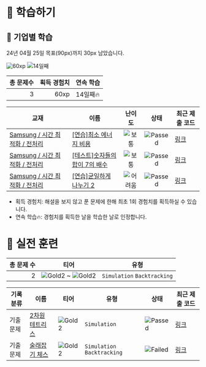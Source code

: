 # 📖 학습하기

## 🚀 기업별 학습
24년 04월 25일 목표(90px)까지 30px 남았습니다.

![60xp](https://img.shields.io/badge/EXP-60xp-%235cb85c.svg?for-the-badge)
![14일째](https://img.shields.io/badge/연속학습-14일째-%23E34F26.svg?for-the-badge)

|총 문제수|획득 경험치|연속 학습|
|---:|---:|---|
3|60xp|14일째🔥|

|교재|이름|난이도|상태|최근 제출 코드|
|---|---|:---:|:---:|---|
|[Samsung / 시간 최적화 / 전처리](https://www.codetree.ai/missions?missionId=13)|[[연습]최소 에너지 비용](https://www.codetree.ai/missions/13/problems/minimum-energy-cost)|![보통][medium]|![Passed][passed]|[링크](https://github.com/abm12one/codetree-TILs/blob/main/240425/%EC%B5%9C%EC%86%8C%20%EC%97%90%EB%84%88%EC%A7%80%20%EB%B9%84%EC%9A%A9/minimum-energy-cost.cpp)|
|[Samsung / 시간 최적화 / 전처리](https://www.codetree.ai/missions?missionId=13)|[[테스트]숫자들의 합이 7의 배수](https://www.codetree.ai/missions/13/problems/the-sum-of-the-numbers-is-a-multiple-of-7)|![보통][medium]|![Passed][passed]|[링크](https://github.com/abm12one/codetree-TILs/blob/main/240425/%EC%88%AB%EC%9E%90%EB%93%A4%EC%9D%98%20%ED%95%A9%EC%9D%B4%207%EC%9D%98%20%EB%B0%B0%EC%88%98/the-sum-of-the-numbers-is-a-multiple-of-7.cpp)|
|[Samsung / 시간 최적화 / 전처리](https://www.codetree.ai/missions?missionId=13)|[[연습]균일하게 나누기 2](https://www.codetree.ai/missions/13/problems/divide-evenly-2)|![어려움][hard]|![Passed][passed]|[링크](https://github.com/abm12one/codetree-TILs/blob/main/240425/%EA%B7%A0%EC%9D%BC%ED%95%98%EA%B2%8C%20%EB%82%98%EB%88%84%EA%B8%B0%202/divide-evenly-2.cpp)|


* 획득 경험치: 해설을 보지 않고 푼 문제에 한해 최초 1회 경험치를 획득하실 수 있습니다.
* 연속 학습🔥: 경험치를 획득한 날을 학습한 날로 인정합니다.


# 🥇 실전 훈련
|총 문제 수|티어|유형|
|---:|---|---|
|2|![Gold2][g2] ~ ![Gold2][g2]|`Simulation` `Backtracking`|

|기록분류|이름|티어|유형|상태|최근 제출 코드|
|---|---|---|---|---|---|
|기출문제|[2차원 테트리스](https://www.codetree.ai/training-field/frequent-problems/problems/tetris-2d)|![Gold2][g2]|`Simulation`|![Passed][passed]|[링크](https://github.com/abm12one/codetree-TILs/blob/main/240425/2%EC%B0%A8%EC%9B%90%20%ED%85%8C%ED%8A%B8%EB%A6%AC%EC%8A%A4/tetris-2d.cpp)|
|기출문제|[술래잡기 체스](https://www.codetree.ai/training-field/frequent-problems/problems/odd-chess2)|![Gold2][g2]|`Simulation` `Backtracking`|![Failed][failed]|[링크](https://github.com/abm12one/codetree-TILs/blob/main/240425/%EC%88%A0%EB%9E%98%EC%9E%A1%EA%B8%B0%20%EC%B2%B4%EC%8A%A4/odd-chess2.cpp)|










[b5]: https://img.shields.io/badge/Bronze_5-%235D3E31.svg
[b4]: https://img.shields.io/badge/Bronze_4-%235D3E31.svg
[b3]: https://img.shields.io/badge/Bronze_3-%235D3E31.svg
[b2]: https://img.shields.io/badge/Bronze_2-%235D3E31.svg
[b1]: https://img.shields.io/badge/Bronze_1-%235D3E31.svg
[s5]: https://img.shields.io/badge/Silver_5-%23394960.svg
[s4]: https://img.shields.io/badge/Silver_4-%23394960.svg
[s3]: https://img.shields.io/badge/Silver_3-%23394960.svg
[s2]: https://img.shields.io/badge/Silver_2-%23394960.svg
[s1]: https://img.shields.io/badge/Silver_1-%23394960.svg
[g5]: https://img.shields.io/badge/Gold_5-%23FFC433.svg
[g4]: https://img.shields.io/badge/Gold_4-%23FFC433.svg
[g3]: https://img.shields.io/badge/Gold_3-%23FFC433.svg
[g2]: https://img.shields.io/badge/Gold_2-%23FFC433.svg
[g1]: https://img.shields.io/badge/Gold_1-%23FFC433.svg
[p5]: https://img.shields.io/badge/Platinum_5-%2376DDD8.svg
[p4]: https://img.shields.io/badge/Platinum_4-%2376DDD8.svg
[p3]: https://img.shields.io/badge/Platinum_3-%2376DDD8.svg
[p2]: https://img.shields.io/badge/Platinum_2-%2376DDD8.svg
[p1]: https://img.shields.io/badge/Platinum_1-%2376DDD8.svg
[passed]: https://img.shields.io/badge/Passed-%23009D27.svg
[failed]: https://img.shields.io/badge/Failed-%23D24D57.svg
[easy]: https://img.shields.io/badge/쉬움-%235cb85c.svg?for-the-badge
[medium]: https://img.shields.io/badge/보통-%23FFC433.svg?for-the-badge
[hard]: https://img.shields.io/badge/어려움-%23D24D57.svg?for-the-badge